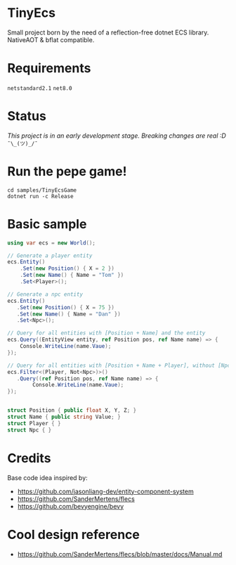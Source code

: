 # TinyEcs

Small project born by the need of a reflection-free dotnet ECS library.<br>
NativeAOT & bflat compatible.

# Requirements

`netstandard2.1` `net8.0`

# Status

<i>This project is in an early development stage. Breaking changes are real :D</i> `¯\_(ツ)_/¯`

# Run the pepe game!

```
cd samples/TinyEcsGame
dotnet run -c Release
```

# Basic sample

```csharp
using var ecs = new World();

// Generate a player entity
ecs.Entity()
    .Set(new Position() { X = 2 })
    .Set(new Name() { Name = "Tom" })
    .Set<Player>();

// Generate a npc entity
ecs.Entity()
   .Set(new Position() { X = 75 })
   .Set(new Name() { Name = "Dan" })
   .Set<Npc>();

// Query for all entities with [Position + Name] and the entity
ecs.Query((EntityView entity, ref Position pos, ref Name name) => {
    Console.WriteLine(name.Vaue);
});

// Query for all entities with [Position + Name + Player], without [Npc]
ecs.Filter<(Player, Not<Npc>)>()
   .Query((ref Position pos, ref Name name) => {
        Console.WriteLine(name.Vaue);
});


struct Position { public float X, Y, Z; }
struct Name { public string Value; }
struct Player { }
struct Npc { }
```

# Credits

Base code idea inspired by:

-   https://github.com/jasonliang-dev/entity-component-system
-   https://github.com/SanderMertens/flecs
-   https://github.com/bevyengine/bevy

# Cool design reference

-   https://github.com/SanderMertens/flecs/blob/master/docs/Manual.md
